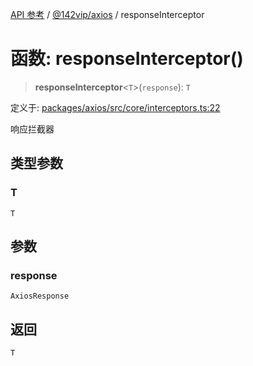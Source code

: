 [API 参考](../wiki/Home) / [@142vip/axios](../wiki/@142vip.axios) / responseInterceptor

# 函数: responseInterceptor()

> **responseInterceptor**<`T`>(`response`): `T`

定义于: [packages/axios/src/core/interceptors.ts:22](https://github.com/142vip/core-x/blob/5281e59d2cdd2de59e1ea761d17ed7fe118d1e60/packages/axios/src/core/interceptors.ts#L22)

响应拦截器

## 类型参数

### T

`T`

## 参数

### response

`AxiosResponse`

## 返回

`T`
